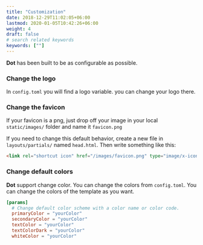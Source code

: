 ```yaml
---
title: "Customization"
date: 2018-12-29T11:02:05+06:00
lastmod: 2020-01-05T10:42:26+06:00
weight: 4
draft: false
# search related keywords
keywords: [""]
---
```


**Dot** has been built to be as configurable as possible.


### Change the logo

In `config.toml` you will find a logo variable. you can change your logo there.


### Change the favicon

If your favicon is a png, just drop off your image in your local `static/images/` folder and name it `favicon.png`

If you need to change this default behavior, create a new file in `layouts/partials/` named `head.html`. Then write something like this:

```html
<link rel="shortcut icon" href="/images/favicon.png" type="image/x-icon" />
```

### Change default colors

**Dot** support change color. You can change the colors from `config.toml`. You can change the colors of the template as you want.


```toml
[params]
  # Change default color scheme with a color name or color code.
  primaryColor = "yourColor"
  secondaryColor = "yourColor"
  textColor = "yourColor"
  textColorDark = "yourColor"
  whiteColor = "yourColor"
```
